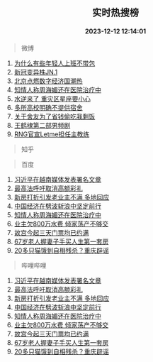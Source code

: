 <div align="center"><h2>实时热搜榜</h2><h4>2023-12-12 12:14:01</h4></div>

> 微博  

1. [为什么有些年轻人上班不带包](https://s.weibo.com/weibo?q=%23%E4%B8%BA%E4%BB%80%E4%B9%88%E6%9C%89%E4%BA%9B%E5%B9%B4%E8%BD%BB%E4%BA%BA%E4%B8%8A%E7%8F%AD%E4%B8%8D%E5%B8%A6%E5%8C%85%23&t=31&band_rank=1&Refer=top)<br />
2. [新冠变异株JN.1](https://s.weibo.com/weibo?q=%23%E6%96%B0%E5%86%A0%E5%8F%98%E5%BC%82%E6%A0%AAJN.1%23&t=31&band_rank=2&Refer=top)<br />
3. [北京点燃数字经济国潮热](https://s.weibo.com/weibo?q=%23%E5%8C%97%E4%BA%AC%E7%82%B9%E7%87%83%E6%95%B0%E5%AD%97%E7%BB%8F%E6%B5%8E%E5%9B%BD%E6%BD%AE%E7%83%AD%23&t=31&band_rank=3&Refer=top)<br />
4. [知情人称周海媚还在医院治疗中](https://s.weibo.com/weibo?q=%23%E7%9F%A5%E6%83%85%E4%BA%BA%E7%A7%B0%E5%91%A8%E6%B5%B7%E5%AA%9A%E8%BF%98%E5%9C%A8%E5%8C%BB%E9%99%A2%E6%B2%BB%E7%96%97%E4%B8%AD%23&t=31&band_rank=4&Refer=top)<br />
5. [水逆来了 重灾区星座要小心](https://s.weibo.com/weibo?q=%E6%B0%B4%E9%80%86%E6%9D%A5%E4%BA%86%20%E9%87%8D%E7%81%BE%E5%8C%BA%E6%98%9F%E5%BA%A7%E8%A6%81%E5%B0%8F%E5%BF%83&t=31&band_rank=5&Refer=top)<br />
6. [多所高校明确不提供宿舍](https://s.weibo.com/weibo?q=%23%E5%A4%9A%E6%89%80%E9%AB%98%E6%A0%A1%E6%98%8E%E7%A1%AE%E4%B8%8D%E6%8F%90%E4%BE%9B%E5%AE%BF%E8%88%8D%23&t=31&band_rank=6&Refer=top)<br />
7. [关于舍友为了省钱偷吃我剩饭](https://s.weibo.com/weibo?q=%23%E5%85%B3%E4%BA%8E%E8%88%8D%E5%8F%8B%E4%B8%BA%E4%BA%86%E7%9C%81%E9%92%B1%E5%81%B7%E5%90%83%E6%88%91%E5%89%A9%E9%A5%AD%23&t=31&band_rank=7&Refer=top)<br />
8. [王鹤棣第二部男频剧](https://s.weibo.com/weibo?q=%23%E7%8E%8B%E9%B9%A4%E6%A3%A3%E7%AC%AC%E4%BA%8C%E9%83%A8%E7%94%B7%E9%A2%91%E5%89%A7%23&t=31&band_rank=8&Refer=top)<br />
9. [RNG官宣Letme担任主教练](https://s.weibo.com/weibo?q=%23RNG%E5%AE%98%E5%AE%A3Letme%E6%8B%85%E4%BB%BB%E4%B8%BB%E6%95%99%E7%BB%83%23&t=31&band_rank=9&Refer=top)<br />

> 知乎  


> 百度  

1. [习近平在越南媒体发表署名文章](https://www.baidu.com/s?wd=%E4%B9%A0%E8%BF%91%E5%B9%B3%E5%9C%A8%E8%B6%8A%E5%8D%97%E5%AA%92%E4%BD%93%E5%8F%91%E8%A1%A8%E7%BD%B2%E5%90%8D%E6%96%87%E7%AB%A0&sa=fyb_news&rsv_dl=fyb_news)<br />
2. [最高法呼吁取消高额彩礼](https://www.baidu.com/s?wd=%E6%9C%80%E9%AB%98%E6%B3%95%E5%91%BC%E5%90%81%E5%8F%96%E6%B6%88%E9%AB%98%E9%A2%9D%E5%BD%A9%E7%A4%BC&sa=fyb_news&rsv_dl=fyb_news)<br />
3. [新房打折引发老业主不满 多地回应](https://www.baidu.com/s?wd=%E6%96%B0%E6%88%BF%E6%89%93%E6%8A%98%E5%BC%95%E5%8F%91%E8%80%81%E4%B8%9A%E4%B8%BB%E4%B8%8D%E6%BB%A1+%E5%A4%9A%E5%9C%B0%E5%9B%9E%E5%BA%94&sa=fyb_news&rsv_dl=fyb_news)<br />
4. [中国经济在劈波斩浪中坚定前行](https://www.baidu.com/s?wd=%E4%B8%AD%E5%9B%BD%E7%BB%8F%E6%B5%8E%E5%9C%A8%E5%8A%88%E6%B3%A2%E6%96%A9%E6%B5%AA%E4%B8%AD%E5%9D%9A%E5%AE%9A%E5%89%8D%E8%A1%8C&sa=fyb_news&rsv_dl=fyb_news)<br />
5. [知情人称周海媚还在医院治疗中](https://www.baidu.com/s?wd=%E7%9F%A5%E6%83%85%E4%BA%BA%E7%A7%B0%E5%91%A8%E6%B5%B7%E5%AA%9A%E8%BF%98%E5%9C%A8%E5%8C%BB%E9%99%A2%E6%B2%BB%E7%96%97%E4%B8%AD&sa=fyb_news&rsv_dl=fyb_news)<br />
6. [业主欠800万水费 倾家荡产不够交](https://www.baidu.com/s?wd=%E4%B8%9A%E4%B8%BB%E6%AC%A0800%E4%B8%87%E6%B0%B4%E8%B4%B9+%E5%80%BE%E5%AE%B6%E8%8D%A1%E4%BA%A7%E4%B8%8D%E5%A4%9F%E4%BA%A4&sa=fyb_news&rsv_dl=fyb_news)<br />
7. [故宫今起三天门票均已约满](https://www.baidu.com/s?wd=%E6%95%85%E5%AE%AB%E4%BB%8A%E8%B5%B7%E4%B8%89%E5%A4%A9%E9%97%A8%E7%A5%A8%E5%9D%87%E5%B7%B2%E7%BA%A6%E6%BB%A1&sa=fyb_news&rsv_dl=fyb_news)<br />
8. [67岁老人握妻子手买人生第一套房](https://www.baidu.com/s?wd=67%E5%B2%81%E8%80%81%E4%BA%BA%E6%8F%A1%E5%A6%BB%E5%AD%90%E6%89%8B%E4%B9%B0%E4%BA%BA%E7%94%9F%E7%AC%AC%E4%B8%80%E5%A5%97%E6%88%BF&sa=fyb_news&rsv_dl=fyb_news)<br />
9. [20多只猫饿到自相残杀？重庆辟谣](https://www.baidu.com/s?wd=20%E5%A4%9A%E5%8F%AA%E7%8C%AB%E9%A5%BF%E5%88%B0%E8%87%AA%E7%9B%B8%E6%AE%8B%E6%9D%80%EF%BC%9F%E9%87%8D%E5%BA%86%E8%BE%9F%E8%B0%A3&sa=fyb_news&rsv_dl=fyb_news)<br />

> 哔哩哔哩  

1. [习近平在越南媒体发表署名文章](https://www.baidu.com/s?wd=%E4%B9%A0%E8%BF%91%E5%B9%B3%E5%9C%A8%E8%B6%8A%E5%8D%97%E5%AA%92%E4%BD%93%E5%8F%91%E8%A1%A8%E7%BD%B2%E5%90%8D%E6%96%87%E7%AB%A0&sa=fyb_news&rsv_dl=fyb_news)<br />
2. [最高法呼吁取消高额彩礼](https://www.baidu.com/s?wd=%E6%9C%80%E9%AB%98%E6%B3%95%E5%91%BC%E5%90%81%E5%8F%96%E6%B6%88%E9%AB%98%E9%A2%9D%E5%BD%A9%E7%A4%BC&sa=fyb_news&rsv_dl=fyb_news)<br />
3. [新房打折引发老业主不满 多地回应](https://www.baidu.com/s?wd=%E6%96%B0%E6%88%BF%E6%89%93%E6%8A%98%E5%BC%95%E5%8F%91%E8%80%81%E4%B8%9A%E4%B8%BB%E4%B8%8D%E6%BB%A1+%E5%A4%9A%E5%9C%B0%E5%9B%9E%E5%BA%94&sa=fyb_news&rsv_dl=fyb_news)<br />
4. [中国经济在劈波斩浪中坚定前行](https://www.baidu.com/s?wd=%E4%B8%AD%E5%9B%BD%E7%BB%8F%E6%B5%8E%E5%9C%A8%E5%8A%88%E6%B3%A2%E6%96%A9%E6%B5%AA%E4%B8%AD%E5%9D%9A%E5%AE%9A%E5%89%8D%E8%A1%8C&sa=fyb_news&rsv_dl=fyb_news)<br />
5. [知情人称周海媚还在医院治疗中](https://www.baidu.com/s?wd=%E7%9F%A5%E6%83%85%E4%BA%BA%E7%A7%B0%E5%91%A8%E6%B5%B7%E5%AA%9A%E8%BF%98%E5%9C%A8%E5%8C%BB%E9%99%A2%E6%B2%BB%E7%96%97%E4%B8%AD&sa=fyb_news&rsv_dl=fyb_news)<br />
6. [业主欠800万水费 倾家荡产不够交](https://www.baidu.com/s?wd=%E4%B8%9A%E4%B8%BB%E6%AC%A0800%E4%B8%87%E6%B0%B4%E8%B4%B9+%E5%80%BE%E5%AE%B6%E8%8D%A1%E4%BA%A7%E4%B8%8D%E5%A4%9F%E4%BA%A4&sa=fyb_news&rsv_dl=fyb_news)<br />
7. [故宫今起三天门票均已约满](https://www.baidu.com/s?wd=%E6%95%85%E5%AE%AB%E4%BB%8A%E8%B5%B7%E4%B8%89%E5%A4%A9%E9%97%A8%E7%A5%A8%E5%9D%87%E5%B7%B2%E7%BA%A6%E6%BB%A1&sa=fyb_news&rsv_dl=fyb_news)<br />
8. [67岁老人握妻子手买人生第一套房](https://www.baidu.com/s?wd=67%E5%B2%81%E8%80%81%E4%BA%BA%E6%8F%A1%E5%A6%BB%E5%AD%90%E6%89%8B%E4%B9%B0%E4%BA%BA%E7%94%9F%E7%AC%AC%E4%B8%80%E5%A5%97%E6%88%BF&sa=fyb_news&rsv_dl=fyb_news)<br />
9. [20多只猫饿到自相残杀？重庆辟谣](https://www.baidu.com/s?wd=20%E5%A4%9A%E5%8F%AA%E7%8C%AB%E9%A5%BF%E5%88%B0%E8%87%AA%E7%9B%B8%E6%AE%8B%E6%9D%80%EF%BC%9F%E9%87%8D%E5%BA%86%E8%BE%9F%E8%B0%A3&sa=fyb_news&rsv_dl=fyb_news)<br />
